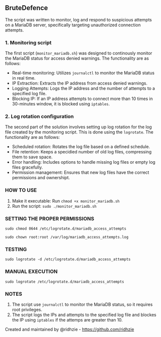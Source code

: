 ## BruteDefence
The script was written to monitor, log and respond to suspicious attempts on a MariaDB server, specifically targeting unauthorized connection attempts.

### 1. Monitoring script

The first script (`monitor_mariadb.sh`) was designed to continously monitor the MariaDB status for access denied warnings. The functionality are as follows:

- Real-time monitoring: Utilizes `journalctl` to monitor the MariaDB status in real time.
- IP Extraction: Extracts the IP address from access denied warnings.
- Logging Attempts: Logs the IP address and the number of attempts to a specified log file.
- Blocking IP: If an IP address attempts to connect more than 10 times in 30-minutes window, it is blocked using `iptables`.

### 2. Log rotation configuration

The second part of the solution involves setting up log rotation for the log file created by the monitoring script. This is done using the `logrotate`. The functionality are as follows:

- Scheduled rotation: Rotates the log file based on a defined schedule.
- File retention: Keeps a specidied number of old log files, compressing them to save space.
-  Error handling: Includes options to handle missing log files or empty log files gracefully.
-  Permission management: Ensures that new log files have the correct permissions and ownershipt.


### HOW TO USE

1. Make it executable: Run `chmod +x monitor_mariadb.sh`
2. Run the script: `sudo ./monitor_mariadb.sh`

### SETTING THE PROPER PERMISSIONS

``sudo chmod 0644 /etc/logrotate.d/mariadb_access_attempts``

``sudo chown root:root /var/log/mariadb_access_attempts.log``

### TESTING

``sudo logrotate -d /etc/logrotate.d/mariadb_access_attempts``

### MANUAL EXECUTION

``sudo logrotate /etc/logrotate.d/mariadb_access_attempts``

### NOTES
1. The script use `journalctl` to monitor the MariaDB status, so it requires root privileges.
2. The script logs the IPs and attempts to the specified log file and blockes the IP using `iptables` if the attemps are greater than 10.

Created and maintained by @ridhzie - https://github.com/ridhzie